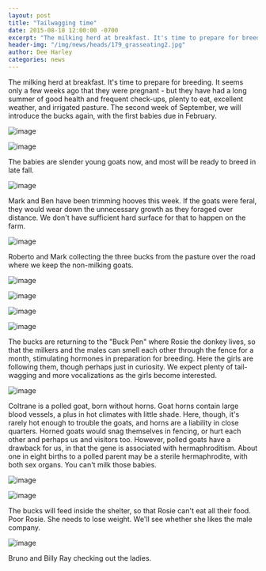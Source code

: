 ```yaml
---
layout: post
title: "Tailwagging time"
date: 2015-08-18 12:00:00 -0700
excerpt: "The milking herd at breakfast. It's time to prepare for breeding. It seems only a few weeks ago ..."
header-img: "/img/news/heads/179_grasseating2.jpg"
author: Dee Harley
categories: news
---
```

The milking herd at breakfast. It's time to prepare for breeding. It
seems only a few weeks ago that they were pregnant - but they have had
a long summer of good health and frequent check-ups, plenty to eat,
excellent weather, and irrigated pasture. The second week of
September, we will introduce the bucks again, with the first babies
due in February.

![image](/img/news/179_grasseating.jpg)

![image](/img/news/179_babyseesaw.jpg)

The babies are slender young goats now, and most will be ready to
breed in late fall.

![image](/img/news/179_hooftrim.jpg)

Mark and Ben have been trimming hooves this week. If the goats were
feral, they would wear down the unnecessary growth as they foraged
over distance. We don't have sufficient hard surface for that to
happen on the farm.

![image](/img/news/179_bucks1.jpg)

Roberto and Mark collecting the three bucks from the pasture over the
road where we keep the non-milking goats.

![image](/img/news/179_bucks11.jpg)

![image](/img/news/179_bucks2.jpg)

![image](/img/news/179_bucks3.jpg)



![image](/img/news/179_bucks4.jpg)

The bucks are returning to the &quot;Buck Pen&quot; where Rosie the
donkey lives, so that the milkers and the males can smell each other
through the fence for a month, stimulating hormones in preparation for
breeding. Here the girls are following them, though perhaps just in
curiosity. We expect plenty of tail-wagging and more vocalizations as
the girls become interested.

![image](/img/news/179_bucks5.jpg)

Coltrane is a polled goat, born without horns. Goat horns contain
large blood vessels, a plus in hot climates with little shade. Here,
though, it's rarely hot enough to trouble the goats, and horns are a
liability in close quarters. Horned goats would snag themselves in
fencing, or hurt each other and perhaps us and visitors too. However,
polled goats have a drawback for us, in that the gene is associated
with hermaphroditism. About one in eight births to a polled parent may
be a sterile hermaphrodite, with both sex organs. You can't milk those
babies.

![image](/img/news/179_bucks6.jpg)

![image](/img/news/179_bucks7.jpg)

The bucks will feed inside the shelter, so that Rosie can't eat all
their food. Poor Rosie. She needs to lose weight. We'll see whether
she likes the male company.

![image](/img/news/179_bucks8.jpg)

Bruno and Billy Ray checking out the ladies.

